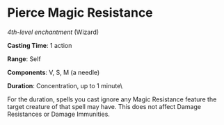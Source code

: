 # Pierce Magic Resistance
*4th-level enchantment* (Wizard)

**Casting Time**: 1 action

**Range**: Self

**Components**: V, S, M (a needle)

**Duration**: Concentration, up to 1 minute\

For the duration, spells you cast ignore any Magic Resistance feature the target creature of that spell may have. This does not affect Damage Resistances or Damage Immunities.
